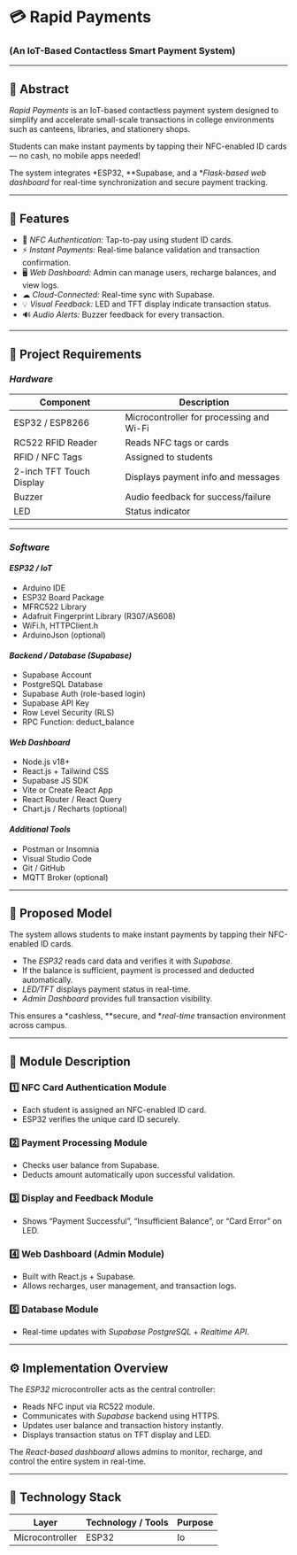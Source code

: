 # 💳 Rapid Payments  
### (An IoT-Based Contactless Smart Payment System)  

---

## 🧾 Abstract  
*Rapid Payments* is an IoT-based contactless payment system designed to simplify and accelerate small-scale transactions in college environments such as canteens, libraries, and stationery shops.  

Students can make instant payments by tapping their NFC-enabled ID cards — no cash, no mobile apps needed!  

The system integrates *ESP32, **Supabase, and a **Flask-based web dashboard* for real-time synchronization and secure payment tracking.  

---

## 🚀 Features  
- 🔐 *NFC Authentication:* Tap-to-pay using student ID cards.  
- ⚡ *Instant Payments:* Real-time balance validation and transaction confirmation.  
- 🖥 *Web Dashboard:* Admin can manage users, recharge balances, and view logs.  
- ☁ *Cloud-Connected:* Real-time sync with Supabase.  
- 💡 *Visual Feedback:* LED and TFT display indicate transaction status.  
- 🔊 *Audio Alerts:* Buzzer feedback for every transaction.  

---

## 🧰 Project Requirements  

### *Hardware*
| Component | Description |
|------------|-------------|
| ESP32 / ESP8266 | Microcontroller for processing and Wi-Fi |
| RC522 RFID Reader | Reads NFC tags or cards |
| RFID / NFC Tags | Assigned to students |
| 2-inch TFT Touch Display | Displays payment info and messages |
| Buzzer | Audio feedback for success/failure |
| LED | Status indicator |

---

### *Software*
#### *ESP32 / IoT*
- Arduino IDE  
- ESP32 Board Package  
- MFRC522 Library  
- Adafruit Fingerprint Library (R307/AS608)  
- WiFi.h, HTTPClient.h  
- ArduinoJson (optional)  

#### *Backend / Database (Supabase)*
- Supabase Account  
- PostgreSQL Database  
- Supabase Auth (role-based login)  
- Supabase API Key  
- Row Level Security (RLS)  
- RPC Function: deduct_balance  

#### *Web Dashboard*
- Node.js v18+  
- React.js + Tailwind CSS  
- Supabase JS SDK  
- Vite or Create React App  
- React Router / React Query  
- Chart.js / Recharts (optional)  

#### *Additional Tools*
- Postman or Insomnia  
- Visual Studio Code  
- Git / GitHub  
- MQTT Broker (optional)  

---

## 🧩 Proposed Model  

The system allows students to make instant payments by tapping their NFC-enabled ID cards.  
- The *ESP32* reads card data and verifies it with *Supabase*.  
- If the balance is sufficient, payment is processed and deducted automatically.  
- *LED/TFT* displays payment status in real-time.  
- *Admin Dashboard* provides full transaction visibility.  

This ensures a *cashless, **secure, and **real-time* transaction environment across campus.

---

## 🧠 Module Description  

### 1️⃣ NFC Card Authentication Module  
- Each student is assigned an NFC-enabled ID card.  
- ESP32 verifies the unique card ID securely.  

### 2️⃣ Payment Processing Module  
- Checks user balance from Supabase.  
- Deducts amount automatically upon successful validation.  

### 3️⃣ Display and Feedback Module  
- Shows “Payment Successful”, “Insufficient Balance”, or “Card Error” on LED.  

### 4️⃣ Web Dashboard (Admin Module)  
- Built with React.js + Supabase.  
- Allows recharges, user management, and transaction logs.  

### 5️⃣ Database Module  
- Real-time updates with *Supabase PostgreSQL* + *Realtime API*.  

---

## ⚙ Implementation Overview  

The *ESP32* microcontroller acts as the central controller:  
- Reads NFC input via RC522 module.  
- Communicates with *Supabase* backend using HTTPS.  
- Updates user balance and transaction history instantly.  
- Displays transaction status on TFT display and LED.  

The *React-based dashboard* allows admins to monitor, recharge, and control the entire system in real-time.  

---

## 🧱 Technology Stack  

| Layer | Technology / Tools | Purpose |
|-------|---------------------|----------|
| Microcontroller | ESP32 | Io
